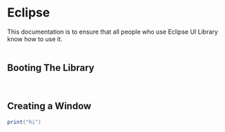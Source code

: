 # Eclipse
This documentation is to ensure that all people who use Eclipse UI Library know how to use it.
<br><br>
## Booting The Library
<br>


## Creating a Window

```lua
print("hi")
```
